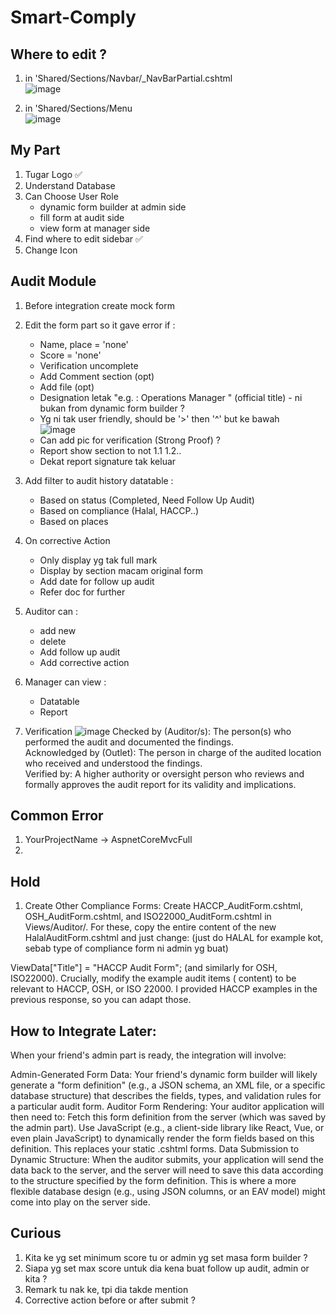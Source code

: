 # Smart-Comply

## Where to edit ?
1. in 'Shared/Sections/Navbar/_NavBarPartial.cshtml <br>
![image](https://github.com/user-attachments/assets/1ece39e3-6537-4156-9cd4-5a67dbaccf81)

2. in 'Shared/Sections/Menu <br>
![image](https://github.com/user-attachments/assets/cfd837a1-c3d7-4a4a-a75a-ac1f58743d1d)


## My Part 
1. Tugar Logo ✅
2. Understand Database
3. Can Choose User Role
   - dynamic form builder at admin side
   - fill form at audit side
   - view form at manager side 
5. Find where to edit sidebar ✅
6. Change Icon

## Audit Module

1. Before integration create mock form
2. Edit the form part so it gave error if :
   - Name, place = 'none'
   - Score = 'none'
   - Verification uncomplete
   - Add Comment section (opt)
   - Add file (opt)
   - Designation letak "e.g. : Operations Manager " (official title) - ni bukan from dynamic form builder ?
   - Yg ni tak user friendly, should be '>' then '^' but ke bawah <br>
     ![image](https://github.com/user-attachments/assets/c554d517-da08-444c-8905-c33e43a0c5c3)
   - Can add pic for verification (Strong Proof) ?
   - Report show section to not 1.1 1.2..
   - Dekat report signature tak keluar
     
3. Add filter to audit history datatable :
   - Based on status (Completed, Need Follow Up Audit)
   - Based on compliance (Halal, HACCP..)
   - Based on places
     
4. On corrective Action
   - Only display yg tak full mark
   - Display by section macam original form
   - Add date for follow up audit
   - Refer doc for further
     
6. Auditor can :
   - add new 
   - delete
   - Add follow up audit
   - Add corrective action
     
7. Manager can view :
   - Datatable
   - Report
     
8. Verification
   ![image](https://github.com/user-attachments/assets/58b32726-0d41-4e60-a2fe-6538bbce36ef)
    Checked by (Auditor/s): The person(s) who performed the audit and documented the findings. <br>
    Acknowledged by (Outlet): The person in charge of the audited location who received and understood the findings. <br>
    Verified by: A higher authority or oversight person who reviews and formally approves the audit report for its validity and implications. <br>

## Common Error 
1. YourProjectName -> AspnetCoreMvcFull
2. 

## Hold

1. Create Other Compliance Forms: Create HACCP_AuditForm.cshtml, OSH_AuditForm.cshtml, and ISO22000_AuditForm.cshtml in Views/Auditor/. For these, copy the entire content of the new HalalAuditForm.cshtml and just change: (just do HALAL for example kot, sebab type of compliance form ni admin yg buat)

ViewData["Title"] = "HACCP Audit Form"; (and similarly for OSH, ISO22000).
Crucially, modify the example audit items (<tbody> content) to be relevant to HACCP, OSH, or ISO 22000. I provided HACCP examples in the previous response, so you can adapt those.

## How to Integrate Later:

When your friend's admin part is ready, the integration will involve:

Admin-Generated Form Data: Your friend's dynamic form builder will likely generate a "form definition" (e.g., a JSON schema, an XML file, or a specific database structure) that describes the fields, types, and validation rules for a particular audit form.
Auditor Form Rendering: Your auditor application will then need to:
Fetch this form definition from the server (which was saved by the admin part).
Use JavaScript (e.g., a client-side library like React, Vue, or even plain JavaScript) to dynamically render the form fields based on this definition. This replaces your static .cshtml forms.
Data Submission to Dynamic Structure: When the auditor submits, your application will send the data back to the server, and the server will need to save this data according to the structure specified by the form definition. This is where a more flexible database design (e.g., using JSON columns, or an EAV model) might come into play on the server side.

## Curious
1. Kita ke yg set minimum score tu or admin yg set masa form builder ?
2. Siapa yg set max score untuk dia kena buat follow up audit, admin or kita ?
3. Remark tu nak ke, tpi dia takde mention 
4. Corrective action before or after submit ?
